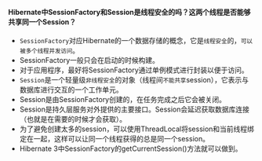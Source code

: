 #### Hibernate中SessionFactory和Session是线程安全的吗？这两个线程是否能够共享同一个Session？
* `SessionFactory`对应Hibernate的一个数据存储的概念，它是`线程安全`的，`可以被多个线程并发访问`。
* SessionFactory一般只会在启动的时候构建。
* 对于应用程序，最好将SessionFactory通过单例模式进行封装以便于访问。
* `Session`是一个轻量级`非线程安全`的对象（线程间`不能共享`session），它表示与数据库进行交互的一个工作单元。
* Session是由SessionFactory创建的，在任务完成之后它会被关闭。
* Session是持久层服务对外提供的主要接口。Session会延迟获取数据库连接（也就是在需要的时候才会获取）。
* 为了避免创建太多的session，可以使用ThreadLocal将session和当前线程绑定在一起，这样可以让同一个线程获得的总是同一个session。
* Hibernate 3中SessionFactory的getCurrentSession()方法就可以做到。
